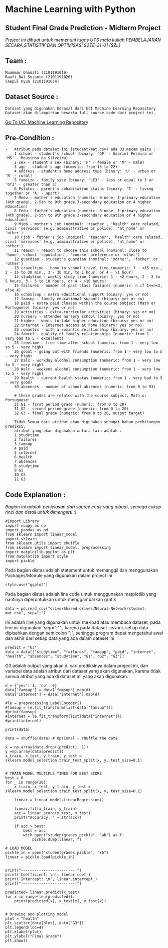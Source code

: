 # Machine Learning with Python 
## Student Final Grade Prediction - Midterm Project
*Project ini dibuat untuk memenuhi tugas UTS mata kuliah PEMBELAJARAN SECARA STATISTIK DAN OPTIMISASI S2TE-31-01 [SZL]*

## Team :
```
Muammar Qhadafi (2101191019)
Raafi Dwi Susanto (2101191026)
Saepul Uyun (2101191034)
```

## Dataset Source :
```
Dataset yang digunakan berasal dari UCI Machine Learning Repository 
Dataset akan dilampirkan beserta full source code dari project ini.
```
[Go To UCI Machine Learning Repository](https://archive.ics.uci.edu/ml/datasets/Student+Performance)

## Pre-Condition :
```
- 	Atribut pada dataset ini (student-mat.csv) ada 33 macam yaitu :
	1 school - student's school (binary: 'GP' - Gabriel Pereira or 'MS' - Mousinho da Silveira)
	2 sex - student's sex (binary: 'F' - female or 'M' - male)
	3 age - student's age (numeric: from 15 to 22)
	4 address - student's home address type (binary: 'U' - urban or 'R' - rural)
	5 famsize - family size (binary: 'LE3' - less or equal to 3 or 'GT3' - greater than 3)
	6 Pstatus - parent's cohabitation status (binary: 'T' - living together or 'A' - apart)
	7 Medu - mother's education (numeric: 0-none, 1-primary education (4th grade), 2-5th to 9th grade,3-secondary education or 4 higher education)
	8 Fedu - father's education (numeric: 0-none, 1-primary education (4th grade), 2-5th to 9th grade,3-secondary education or 4 higher education)
	9 Mjob - mother's job (nominal: 'teacher', 'health' care related, civil 'services' (e.g. administrative or police), 'at_home' or 'other')
	10 Fjob - father's job (nominal: 'teacher', 'health' care related, civil 'services' (e.g. administrative or police), 'at_home' or 'other')
	11 reason - reason to choose this school (nominal: close to 'home', school 'reputation', 'course' preference or 'other')
	12 guardian - student's guardian (nominal: 'mother', 'father' or 'other')
	13 traveltime - home to school travel time (numeric: 1 - <15 min., 2 - 15 to 30 min., 3 - 30 min. to 1 hour, or 4 - >1 hour)
	14 studytime - weekly study time (numeric: 1 - <2 hours, 2 - 2 to 5 hours, 3 - 5 to 10 hours, or 4 - >10 hours)
	15 failures - number of past class failures (numeric: n if 1<=n<3, else 4)
	16 schoolsup - extra educational support (binary: yes or no)
	17 famsup - family educational support (binary: yes or no)
	18 paid - extra paid classes within the course subject (Math or Portuguese) (binary: yes or no)
	19 activities - extra-curricular activities (binary: yes or no)
	20 nursery - attended nursery school (binary: yes or no)
	21 higher - wants to take higher education (binary: yes or no)
	22 internet - Internet access at home (binary: yes or no)
	23 romantic - with a romantic relationship (binary: yes or no)
	24 famrel - quality of family relationships (numeric: from 1 - very bad to 5 - excellent)
	25 freetime - free time after school (numeric: from 1 - very low to 5 - very high)
	26 goout - going out with friends (numeric: from 1 - very low to 5 - very high)
	27 Dalc - workday alcohol consumption (numeric: from 1 - very low to 5 - very high)
	28 Walc - weekend alcohol consumption (numeric: from 1 - very low to 5 - very high)
	29 health - current health status (numeric: from 1 - very bad to 5 - very good)
	30 absences - number of school absences (numeric: from 0 to 93)
	
	# these grades are related with the course subject, Math or Portuguese:
	31 G1 - first period grade (numeric: from 0 to 20)
	31 G2 - second period grade (numeric: from 0 to 20)
	32 G3 - final grade (numeric: from 0 to 20, output target)

- 	Tidak Semua dari atribut akan digunakan sebagai bahan perhitungan prediksi, 
	atribut yang akan digunakan antara lain adalah :
	1 studytime
	2 failures
	3 famsup
	4 paid
	5 internet
	6 health
	7 absences
	8 studytime
	9 G1
	10 G2
	11 G3
```

## Code Explanation :
*Bagian ini adalah penjelasan dari source code yang dibuat, semoga cukup rinci dan detail untuk dimengerti :)*

```
#Import Library
import numpy as np
import pandas as pd
from sklearn import linear_model
import sklearn
from sklearn.utils import shuffle
from sklearn import linear_model, preprocessing
import matplotlib.pyplot as plt
from matplotlib import style
import pickle
```
Pada bagian diatas adalah statement untuk memanggil dan menggunakan Packages/Module yang digunakan dalam project ini

```
style.use("ggplot")
```
Pada bagian diatas adalah line code untuk menggunakan matplotlib yang nantinya diperuntukkan untuk menggambarkan grafik

```
data = pd.read_csv("drive/Shared drives/Neural-Network/student-mat.csv", sep=";")
```
Ini adalah line yang digunakan untuk me-load atau membaca dataset,
pada line ini digunakan 'sep=";"' , karena pada dataset .csv ini, setiap data dipisahkan dengan semicolon ";",
sehingga program dapat mengetahui awal dan akhir dari setiap data yang ada dalam dataset ini

```
predict = "G3"
data = data[["studytime", "failures", "famsup", "paid", "internet", "health", "absences", "studytime", "G1", "G2", "G3"]] 
```
G3 adalah output yang akan di cari prediksinya dalam project ini, dan variabel data adalah atribut dari dataset yang akan digunakan,
karena tidak semua atribut yang ada di dataset ini yang akan digunakan.


```
d = {'yes': 1, 'no': 0}
data['famsup'] = data['famsup'].map(d)
data['internet'] = data['internet'].map(d)

#le = preprocessing.LabelEncoder()
#famsup = le.fit_transform(list(data["famsup"]))
#print(famsup)
#internet = le.fit_transform(list(data["internet"]))
#print(internet)

print(data)

data = shuffle(data) # Optional - shuffle the data

x = np.array(data.drop([predict], 1))
y =np.array(data[predict])
x_train, x_test, y_train, y_test = sklearn.model_selection.train_test_split(x, y, test_size=0.1)


# TRAIN MODEL MULTIPLE TIMES FOR BEST SCORE
best = 0
for _ in range(20):
    x_train, x_test, y_train, y_test = sklearn.model_selection.train_test_split(x, y, test_size=0.1)

    linear = linear_model.LinearRegression()

    linear.fit(x_train, y_train)
    acc = linear.score(x_test, y_test)
    print("Accuracy: " + str(acc))

    if acc > best:
        best = acc
        with open("studentgrades.pickle", "wb") as f:
            pickle.dump(linear, f)

# LOAD MODEL
pickle_in = open("studentgrades.pickle", "rb")
linear = pickle.load(pickle_in)


print("-------------------------")
print('Coefficient: \n', linear.coef_)
print('Intercept: \n', linear.intercept_)
print("-------------------------")

predicted= linear.predict(x_test)
for x in range(len(predicted)):
    print(predicted[x], x_test[x], y_test[x])


# Drawing and plotting model
plot = "health"
plt.scatter(data[plot], data["G3"])
plt.legend(loc=4)
plt.xlabel(plot)
plt.ylabel("Final Grade")
plt.show()
```





